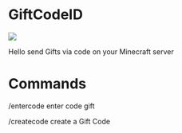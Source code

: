 # GiftCodeID

<img src="https://github.com/NurAzliYT/GiftCodeID/blob/main/1611205.png">
<p>Hello send Gifts via code on your Minecraft server</p>

# Commands

<p>/entercode enter code gift</p>
<p>/createcode create a Gift Code</p>
